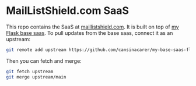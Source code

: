 # MailListShield.com SaaS

This repo contains the SaaS at [maillistshield.com](https://maillistshield.com/). It is built on top of [my Flask base saas](https://github.com/cansinacarer/my-base-saas-flask). To pull updates from the base saas, connect it as an upstream:

```sh
git remote add upstream https://github.com/cansinacarer/my-base-saas-flask
```

Then you can fetch and merge:

```sh
git fetch upstream
git merge upstream/main
```
